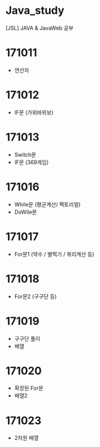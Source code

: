 # Java_study
[JSL] JAVA &amp; JavaWeb 공부

# 171011
- 연산자

# 171012
- IF문 (가위바위보)

# 171013
- Switch문
- IF문 (369게임)

# 171016
- While문 (평균계산/ 팩토리얼)
- DoWile문 

# 171017
- For문1 (약수 / 별찍기 / 복리계산 등)

# 171018
- For문2 (구구단 등)

# 171019
- 구구단 풀이
- 배열

# 171020
- 확장된 For문
- 배열2

# 171023
- 2차원 배열
